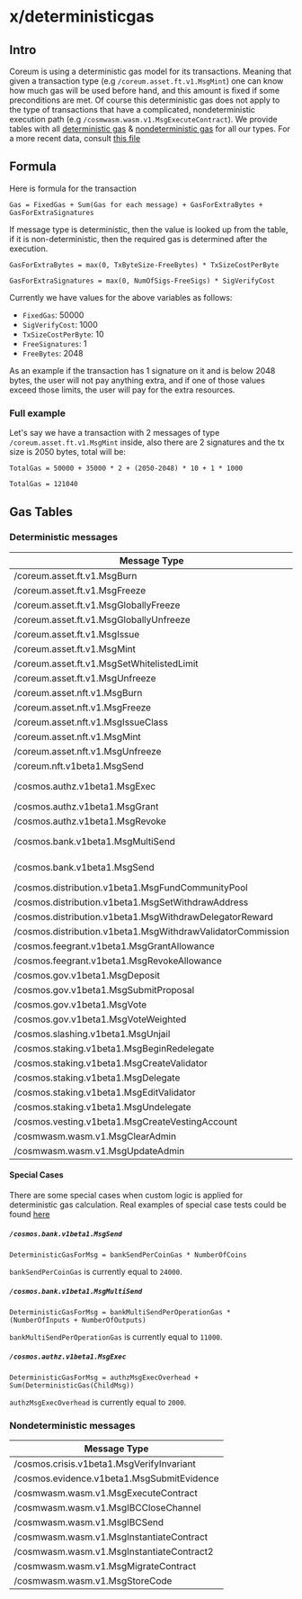 # x/deterministicgas

## Intro

Coreum is using a deterministic gas model for its transactions. Meaning that given a transaction type (e.g
`/coreum.asset.ft.v1.MsgMint`) one can know how much gas will be used before hand, and this amount is fixed if some
preconditions are met. Of course this deterministic gas does not apply to the type of transactions that have a
complicated, nondeterministic execution path (e.g `/cosmwasm.wasm.v1.MsgExecuteContract`). We provide tables with all
[deterministic gas](#deterministic-messages) & [nondeterministic gas](#nondeterministic-messages) for all our types.
For a more recent data, consult [this file](https://github.com/CoreumFoundation/coreum/blob/master/x/deterministicgas/config.go#L47)

## Formula

Here is formula for the transaction

`
Gas = FixedGas + Sum(Gas for each message) + GasForExtraBytes + GasForExtraSignatures
`

If message type is deterministic, then the value is looked up from the table, if it is non-deterministic, then the
required gas is determined after the execution.

`
GasForExtraBytes = max(0, TxByteSize-FreeBytes) * TxSizeCostPerByte
`

`
GasForExtraSignatures = max(0, NumOfSigs-FreeSigs) * SigVerifyCost
`

Currently we have values for the above variables as follows:

- `FixedGas`: 50000
- `SigVerifyCost`: 1000
- `TxSizeCostPerByte`: 10
- `FreeSignatures`: 1
- `FreeBytes`: 2048

As an example if the transaction has 1 signature on it and is below
2048 bytes, the user will not pay anything extra, and if one of those values exceed those limits, the user will pay for
the extra resources.

### Full example

Let's say we have a transaction with 2 messages of type
`/coreum.asset.ft.v1.MsgMint` inside, also there are 2
signatures and the tx size is 2050 bytes, total will be:

`
TotalGas = 50000 + 35000 * 2 + (2050-2048) * 10 + 1 * 1000
`

`
TotalGas = 121040
`



## Gas Tables

### Deterministic messages

| Message Type                                                | Gas                            |
|-------------------------------------------------------------|--------------------------------|
| /coreum.asset.ft.v1.MsgBurn                                 | 23000                          |
| /coreum.asset.ft.v1.MsgFreeze                               | 5000                           |
| /coreum.asset.ft.v1.MsgGloballyFreeze                       | 5000                           |
| /coreum.asset.ft.v1.MsgGloballyUnfreeze                     | 2500                           |
| /coreum.asset.ft.v1.MsgIssue                                | 70000                          |
| /coreum.asset.ft.v1.MsgMint                                 | 11000                          |
| /coreum.asset.ft.v1.MsgSetWhitelistedLimit                  | 5000                           |
| /coreum.asset.ft.v1.MsgUnfreeze                             | 2500                           |
| /coreum.asset.nft.v1.MsgBurn                                | 16000                          |
| /coreum.asset.nft.v1.MsgFreeze                              | 7000                           |
| /coreum.asset.nft.v1.MsgIssueClass                          | 16000                          |
| /coreum.asset.nft.v1.MsgMint                                | 39000                          |
| /coreum.asset.nft.v1.MsgUnfreeze                            | 5000                           |
| /coreum.nft.v1beta1.MsgSend                                 | 16000                          |
| /cosmos.authz.v1beta1.MsgExec                               | [special case](#special-cases) |
| /cosmos.authz.v1beta1.MsgGrant                              | 7000                           |
| /cosmos.authz.v1beta1.MsgRevoke                             | 2500                           |
| /cosmos.bank.v1beta1.MsgMultiSend                           | [special case](#special-cases) |
| /cosmos.bank.v1beta1.MsgSend                                | [special case](#special-cases) |
| /cosmos.distribution.v1beta1.MsgFundCommunityPool           | 15000                          |
| /cosmos.distribution.v1beta1.MsgSetWithdrawAddress          | 5000                           |
| /cosmos.distribution.v1beta1.MsgWithdrawDelegatorReward     | 65000                          |
| /cosmos.distribution.v1beta1.MsgWithdrawValidatorCommission | 22000                          |
| /cosmos.feegrant.v1beta1.MsgGrantAllowance                  | 10000                          |
| /cosmos.feegrant.v1beta1.MsgRevokeAllowance                 | 2500                           |
| /cosmos.gov.v1beta1.MsgDeposit                              | 52000                          |
| /cosmos.gov.v1beta1.MsgSubmitProposal                       | 65000                          |
| /cosmos.gov.v1beta1.MsgVote                                 | 7000                           |
| /cosmos.gov.v1beta1.MsgVoteWeighted                         | 9000                           |
| /cosmos.slashing.v1beta1.MsgUnjail                          | 25000                          |
| /cosmos.staking.v1beta1.MsgBeginRedelegate                  | 142000                         |
| /cosmos.staking.v1beta1.MsgCreateValidator                  | 76000                          |
| /cosmos.staking.v1beta1.MsgDelegate                         | 69000                          |
| /cosmos.staking.v1beta1.MsgEditValidator                    | 13000                          |
| /cosmos.staking.v1beta1.MsgUndelegate                       | 112000                         |
| /cosmos.vesting.v1beta1.MsgCreateVestingAccount             | 25000                          |
| /cosmwasm.wasm.v1.MsgClearAdmin                             | 6500                           |
| /cosmwasm.wasm.v1.MsgUpdateAdmin                            | 8000                           |

#### Special Cases

There are some special cases when custom logic is applied for deterministic gas calculation.
Real examples of special case tests could be found [here](https://github.com/CoreumFoundation/coreum/blob/master/x/deterministicgas/config_test.go#L168)

##### `/cosmos.bank.v1beta1.MsgSend`

`DeterministicGasForMsg = bankSendPerCoinGas * NumberOfCoins`

`bankSendPerCoinGas` is currently equal to `24000`.

##### `/cosmos.bank.v1beta1.MsgMultiSend`

`DeterministicGasForMsg = bankMultiSendPerOperationGas * (NumberOfInputs + NumberOfOutputs)`

`bankMultiSendPerOperationGas` is currently equal to `11000`.

##### `/cosmos.authz.v1beta1.MsgExec`

`DeterministicGasForMsg = authzMsgExecOverhead + Sum(DeterministicGas(ChildMsg))`

`authzMsgExecOverhead` is currently equal to `2000`.

### Nondeterministic messages

| Message Type                               |
|--------------------------------------------|
| /cosmos.crisis.v1beta1.MsgVerifyInvariant  |
| /cosmos.evidence.v1beta1.MsgSubmitEvidence |
| /cosmwasm.wasm.v1.MsgExecuteContract       |
| /cosmwasm.wasm.v1.MsgIBCCloseChannel       |
| /cosmwasm.wasm.v1.MsgIBCSend               |
| /cosmwasm.wasm.v1.MsgInstantiateContract   |
| /cosmwasm.wasm.v1.MsgInstantiateContract2  |
| /cosmwasm.wasm.v1.MsgMigrateContract       |
| /cosmwasm.wasm.v1.MsgStoreCode             |
